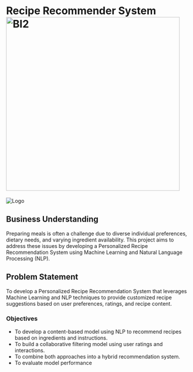 # Recipe Recommender System <img width="473" alt="BI2" src="https://github.com/mmuirigo/Group-6-Capstone-Project/blob/main/plate.PNG">
![Logo](https://upload.wikimedia.org/wikipedia/commons/9/91/Octicons-mark-github.svg)
## Business Understanding
Preparing meals is often a challenge due to diverse individual preferences, dietary needs, and varying ingredient availability. This project aims to address these issues by developing a Personalized Recipe Recommendation System using Machine Learning and Natural Language Processing (NLP).
## Problem Statement
To develop a Personalized Recipe Recommendation System that leverages Machine Learning and NLP techniques to provide customized recipe suggestions based on user preferences, ratings, and recipe content.
### Objectives
- To develop a content-based model using NLP to recommend recipes based on ingredients and instructions.
- To build a collaborative filtering model using user ratings and interactions.
- To combine both approaches into a hybrid recommendation system.
- To evaluate model performance
